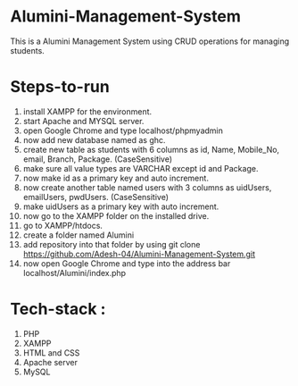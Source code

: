 # Alumini-Management-System

  This is a Alumini Management System using CRUD operations for managing students.
  
# Steps-to-run
  
  1. install XAMPP for the environment.
  2. start Apache and MYSQL server.
  3. open Google Chrome and type localhost/phpmyadmin
  4. now add new database named as ghc.
  5. create new table as students with 6 columns as id, Name, Mobile_No, email, Branch, Package. (CaseSensitive)
  6. make sure all value types are VARCHAR except id and Package.
  7. now make id as a primary key and auto increment.
  8. now create another table named users with 3 columns as uidUsers, emailUsers, pwdUsers. (CaseSensitive)
  9. make uidUsers as a primary key with auto increment.
  10. now go to the XAMPP folder on the installed drive.
  11. go to XAMPP/htdocs.
  12. create a folder named Alumini
  13. add repository into that folder by using git clone https://github.com/Adesh-04/Alumini-Management-System.git
  14. now open Google Chrome and type into the address bar localhost/Alumini/index.php 
  
# Tech-stack :

  1. PHP
  2. XAMPP
  3. HTML and CSS
  4. Apache server
  5. MySQL
